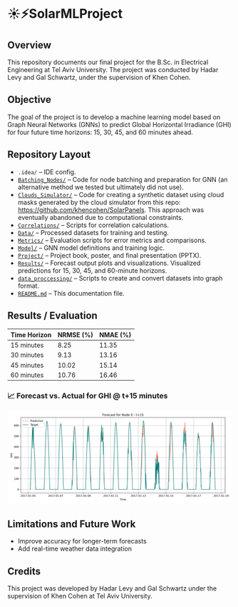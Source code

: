 # ☀️⚡SolarMLProject
## Overview
This repository documents our final project for the B.Sc. in Electrical Engineering at Tel Aviv University.
The project was conducted by Hadar Levy and Gal Schwartz, under the supervision of Khen Cohen.

## Objective
The goal of the project is to develop a machine learning model based on Graph Neural Networks (GNNs) to predict Global Horizontal Irradiance (GHI) for four future time horizons: 15, 30, 45, and 60 minutes ahead.

## Repository Layout
- `.idea/` – IDE config.
- [`Batching_Nodes/`](./Batching_Nodes) – Code for node batching and preparation for GNN (an alternative method we tested but ultimately did not use).
- [`Clouds_Simulator/`](./Clouds_Simulator) – Code for creating a synthetic dataset using cloud masks generated by the cloud simulator from this repo: https://github.com/khencohen/SolarPanels. This approach was eventually abandoned due to computational constraints.
- [`Correlations/`](./Correlations) – Scripts for correlation calculations.
- [`Data/`](./Data) – Processed datasets for training and testing.
- [`Metrics/`](./Metrics) – Evaluation scripts for error metrics and comparisons.
- [`Model/`](./Model) – GNN model definitions and training logic.
- [`Project/`](./Project) – Project book, poster, and final presentation (PPTX).
- [`Results/`](./Results) – Forecast output plots and visualizations. Visualized predictions for 15, 30, 45, and 60-minute horizons.
- [`data_proccessing/`](./data_proccessing) – Scripts to create and convert datasets into graph format.
- [`README.md`](./README.md) – This documentation file.

## Results / Evaluation
| Time Horizon | NRMSE (%) | NMAE (%) |
|--------------|-----------|----------|
| 15 minutes   |    8.25   |   11.35  |
| 30 minutes   |    9.13   |   13.16  |
| 45 minutes   |    10.02  |   15.14  |
| 60 minutes   |    10.76  |   16.46  |

### 📈 Forecast vs. Actual for GHI @ t+15 minutes
![Actual Versus Prediction for 15 minutes forecasting](Results/+15/forecast_node0_t+15.png)

## Limitations and Future Work
- Improve accuracy for longer-term forecasts
- Add real-time weather data integration

## Credits
This project was developed by Hadar Levy and Gal Schwartz under the supervision of Khen Cohen at Tel Aviv University.

